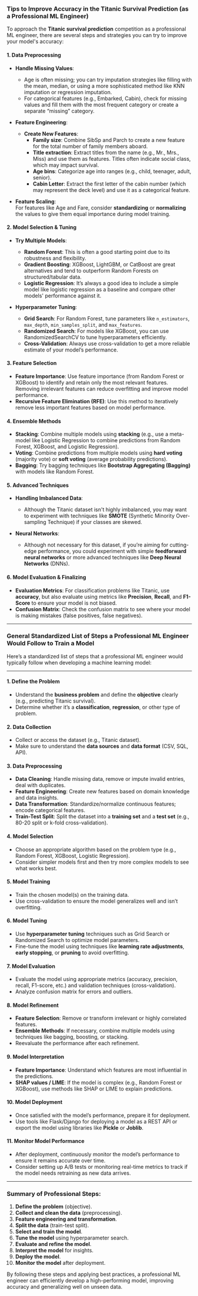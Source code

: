### **Tips to Improve Accuracy in the Titanic Survival Prediction (as a Professional ML Engineer)**

To approach the **Titanic survival prediction** competition as a professional ML engineer, there are several steps and strategies you can try to improve your model's accuracy:

#### **1. Data Preprocessing**
   - **Handle Missing Values**:  
     - Age is often missing; you can try imputation strategies like filling with the mean, median, or using a more sophisticated method like KNN imputation or regression imputation.
     - For categorical features (e.g., Embarked, Cabin), check for missing values and fill them with the most frequent category or create a separate “missing” category.
   
   - **Feature Engineering**:
     - **Create New Features**:  
       - **Family size**: Combine SibSp and Parch to create a new feature for the total number of family members aboard.
       - **Title extraction**: Extract titles from the name (e.g., Mr., Mrs., Miss) and use them as features. Titles often indicate social class, which may impact survival.
       - **Age bins**: Categorize age into ranges (e.g., child, teenager, adult, senior).
       - **Cabin Letter**: Extract the first letter of the cabin number (which may represent the deck level) and use it as a categorical feature.
   
   - **Feature Scaling**:  
     For features like Age and Fare, consider **standardizing** or **normalizing** the values to give them equal importance during model training.

#### **2. Model Selection & Tuning**
   - **Try Multiple Models**:
     - **Random Forest**: This is often a good starting point due to its robustness and flexibility.
     - **Gradient Boosting**: XGBoost, LightGBM, or CatBoost are great alternatives and tend to outperform Random Forests on structured/tabular data.
     - **Logistic Regression**: It’s always a good idea to include a simple model like logistic regression as a baseline and compare other models' performance against it.
   
   - **Hyperparameter Tuning**:
     - **Grid Search**: For Random Forest, tune parameters like `n_estimators`, `max_depth`, `min_samples_split`, and `max_features`.
     - **Randomized Search**: For models like XGBoost, you can use RandomizedSearchCV to tune hyperparameters efficiently.
     - **Cross-Validation**: Always use cross-validation to get a more reliable estimate of your model’s performance.

#### **3. Feature Selection**
   - **Feature Importance**: Use feature importance (from Random Forest or XGBoost) to identify and retain only the most relevant features. Removing irrelevant features can reduce overfitting and improve model performance.
   - **Recursive Feature Elimination (RFE)**: Use this method to iteratively remove less important features based on model performance.

#### **4. Ensemble Methods**
   - **Stacking**: Combine multiple models using **stacking** (e.g., use a meta-model like Logistic Regression to combine predictions from Random Forest, XGBoost, and Logistic Regression).
   - **Voting**: Combine predictions from multiple models using **hard voting** (majority vote) or **soft voting** (average probability predictions).
   - **Bagging**: Try bagging techniques like **Bootstrap Aggregating (Bagging)** with models like Random Forest.

#### **5. Advanced Techniques**
   - **Handling Imbalanced Data**:  
     - Although the Titanic dataset isn't highly imbalanced, you may want to experiment with techniques like **SMOTE** (Synthetic Minority Over-sampling Technique) if your classes are skewed.
   
   - **Neural Networks**:  
     - Although not necessary for this dataset, if you’re aiming for cutting-edge performance, you could experiment with simple **feedforward neural networks** or more advanced techniques like **Deep Neural Networks** (DNNs).

#### **6. Model Evaluation & Finalizing**
   - **Evaluation Metrics**: For classification problems like Titanic, use **accuracy**, but also evaluate using metrics like **Precision**, **Recall**, and **F1-Score** to ensure your model is not biased.
   - **Confusion Matrix**: Check the confusion matrix to see where your model is making mistakes (false positives, false negatives).

---

### **General Standardized List of Steps a Professional ML Engineer Would Follow to Train a Model**

Here’s a standardized list of steps that a professional ML engineer would typically follow when developing a machine learning model:

---

#### **1. Define the Problem**
   - Understand the **business problem** and define the **objective** clearly (e.g., predicting Titanic survival).
   - Determine whether it’s a **classification**, **regression**, or other type of problem.

#### **2. Data Collection**
   - Collect or access the dataset (e.g., Titanic dataset).
   - Make sure to understand the **data sources** and **data format** (CSV, SQL, API).

#### **3. Data Preprocessing**
   - **Data Cleaning**: Handle missing data, remove or impute invalid entries, deal with duplicates.
   - **Feature Engineering**: Create new features based on domain knowledge and data insights.
   - **Data Transformation**: Standardize/normalize continuous features; encode categorical features.
   - **Train-Test Split**: Split the dataset into a **training set** and a **test set** (e.g., 80-20 split or k-fold cross-validation).

#### **4. Model Selection**
   - Choose an appropriate algorithm based on the problem type (e.g., Random Forest, XGBoost, Logistic Regression).
   - Consider simpler models first and then try more complex models to see what works best.

#### **5. Model Training**
   - Train the chosen model(s) on the training data.
   - Use cross-validation to ensure the model generalizes well and isn’t overfitting.

#### **6. Model Tuning**
   - Use **hyperparameter tuning** techniques such as Grid Search or Randomized Search to optimize model parameters.
   - Fine-tune the model using techniques like **learning rate adjustments**, **early stopping**, or **pruning** to avoid overfitting.

#### **7. Model Evaluation**
   - Evaluate the model using appropriate metrics (accuracy, precision, recall, F1-score, etc.) and validation techniques (cross-validation).
   - Analyze confusion matrix for errors and outliers.
   
#### **8. Model Refinement**
   - **Feature Selection**: Remove or transform irrelevant or highly correlated features.
   - **Ensemble Methods**: If necessary, combine multiple models using techniques like bagging, boosting, or stacking.
   - Reevaluate the performance after each refinement.

#### **9. Model Interpretation**
   - **Feature Importance**: Understand which features are most influential in the predictions.
   - **SHAP values / LIME**: If the model is complex (e.g., Random Forest or XGBoost), use methods like SHAP or LIME to explain predictions.

#### **10. Model Deployment**
   - Once satisfied with the model’s performance, prepare it for deployment.
   - Use tools like Flask/Django for deploying a model as a REST API or export the model using libraries like **Pickle** or **Joblib**.
   
#### **11. Monitor Model Performance**
   - After deployment, continuously monitor the model’s performance to ensure it remains accurate over time.
   - Consider setting up A/B tests or monitoring real-time metrics to track if the model needs retraining as new data arrives.

---

### **Summary of Professional Steps**:
1. **Define the problem** (objective).
2. **Collect and clean the data** (preprocessing).
3. **Feature engineering and transformation**.
4. **Split the data** (train-test split).
5. **Select and train the model**.
6. **Tune the model** using hyperparameter search.
7. **Evaluate and refine the model**.
8. **Interpret the model** for insights.
9. **Deploy the model**.
10. **Monitor the model** after deployment.

By following these steps and applying best practices, a professional ML engineer can efficiently develop a high-performing model, improving accuracy and generalizing well on unseen data.